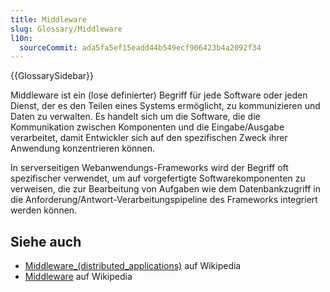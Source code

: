 ```yaml
---
title: Middleware
slug: Glossary/Middleware
l10n:
  sourceCommit: ada5fa5ef15eadd44b549ecf906423b4a2092f34
---
```


{{GlossarySidebar}}

Middleware ist ein (lose definierter) Begriff für jede Software oder jeden Dienst, der es den Teilen eines Systems ermöglicht, zu kommunizieren und Daten zu verwalten. Es handelt sich um die Software, die die Kommunikation zwischen Komponenten und die Eingabe/Ausgabe verarbeitet, damit Entwickler sich auf den spezifischen Zweck ihrer Anwendung konzentrieren können.

In serverseitigen Webanwendungs-Frameworks wird der Begriff oft spezifischer verwendet, um auf vorgefertigte Softwarekomponenten zu verweisen, die zur Bearbeitung von Aufgaben wie dem Datenbankzugriff in die Anforderung/Antwort-Verarbeitungspipeline des Frameworks integriert werden können.

## Siehe auch

- [Middleware\_(distributed_applications)](<https://en.wikipedia.org/wiki/Middleware_(distributed_applications)>) auf Wikipedia
- [Middleware](https://en.wikipedia.org/wiki/Middleware) auf Wikipedia
